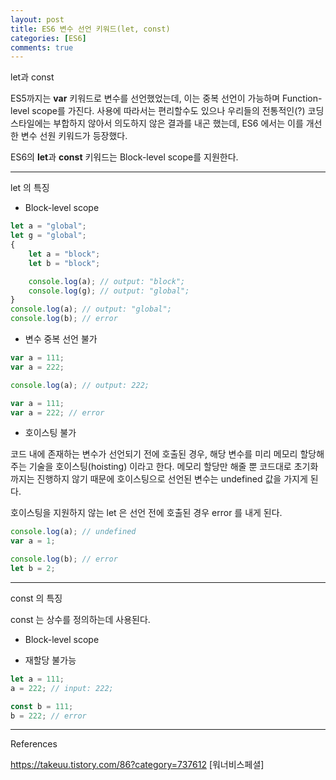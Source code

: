 ```yaml
---
layout: post
title: ES6 변수 선언 키워드(let, const)
categories: [ES6]
comments: true
---
```


let과 const

ES5까지는 **var** 키워드로 변수를 선언했었는데, 이는 중복 선언이 가능하며 Function-level scope를 가진다.
사용에 따라서는 편리할수도 있으나 우리들의 전통적인(?) 코딩 스타일에는 부합하지 않아서 의도하지 않은 결과를 내곤 했는데, ES6 에서는 이를 개선한 변수 선원 키워드가 등장했다.

ES6의 **let**과 **const** 키워드는 Block-level scope를 지원한다.

-------------

let 의 특징

- Block-level scope

``` javascript
let a = "global";
let g = "global";
{
    let a = "block";
    let b = "block";

    console.log(a); // output: "block";
    console.log(g); // output: "global";
}
console.log(a); // output: "global";
console.log(b); // error
```

- 변수 중복 선언 불가

``` javascript
var a = 111;
var a = 222;

console.log(a); // output: 222;
```

``` javascript
var a = 111;
var a = 222; // error
```

- 호이스팅 불가

코드 내에 존재하는 변수가 선언되기 전에 호출된 경우, 해당 변수를 미리 메모리 할당해주는 기술을 호이스팅(hoisting) 이라고 한다. 메모리 할당만 해줄 뿐 코드대로 초기화까지는 진행하지 않기 때문에 호이스팅으로 선언된 변수는 undefined 값을 가지게 된다.

호이스팅을 지원하지 않는 let 은 선언 전에 호출된 경우 error 를 내게 된다.

``` javascript
console.log(a); // undefined
var a = 1;

console.log(b); // error
let b = 2;
```

-------------

const 의 특징

const 는 상수를 정의하는데 사용된다.

- Block-level scope

- 재할당 불가능
``` javascript
let a = 111;
a = 222; // input: 222;

const b = 111;
b = 222; // error
```

-------------

References

https://takeuu.tistory.com/86?category=737612 [워너비스페셜]
